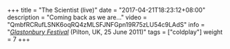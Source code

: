 +++
title = "The Scientist (live)"
date = "2017-04-21T18:23:12+08:00"
description = "Coming back as we are..."
video = "QmbfRCRufLSNK6oqRQ4zMLSFJNFGpn19R75zLU54c9LAdS"
info = "[*Glastonbury Festival*](https://timeline.coldplay.com/show/glastonbury-festival-2011/) (Pilton, UK, 25 June 2011)"
tags = ["coldplay"]
weight = 7
+++
